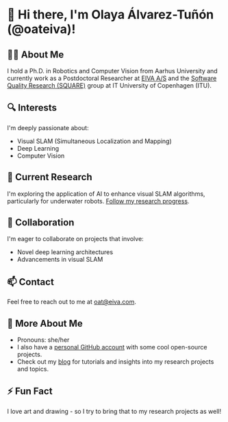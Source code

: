 # 👋 Hi there, I'm Olaya Álvarez-Tuñón (@oateiva)!

## 👩‍🔬 About Me
I hold a Ph.D. in Robotics and Computer Vision from Aarhus University and currently work as a Postdoctoral Researcher at [EIVA A/S](https://www.eiva.com/) and the [Software Quality Research (SQUARE)](https://pure.itu.dk/da/organisations/software-quality-research-square) group at IT University of Copenhagen (ITU).

## 🔍 Interests
I'm deeply passionate about:
- Visual SLAM (Simultaneous Localization and Mapping)
- Deep Learning
- Computer Vision

## 🌱 Current Research
I'm exploring the application of AI to enhance visual SLAM algorithms, particularly for underwater robots. [Follow my research progress](https://scholar.google.com/citations?user=4goTk4EAAAAJ&hl=es&oi=ao).

## 🤝 Collaboration
I'm eager to collaborate on projects that involve:
- Novel deep learning architectures
- Advancements in visual SLAM

## 📫 Contact
Feel free to reach out to me at [oat@eiva.com](mailto:oat@eiva.com).

## 🌟 More About Me
- Pronouns: she/her
- I also have a [personal GitHub account](https://github.com/olayasturias) with some cool open-source projects.
- Check out my [blog](https://olayasturias.github.io/) for tutorials and insights into my research projects and topics.

## ⚡ Fun Fact
I love art and drawing - so I try to bring that to my research projects as well!


<!---
oateiva/oateiva is a ✨ special ✨ repository because its `README.md` (this file) appears on your GitHub profile.
You can click the Preview link to take a look at your changes.
--->
